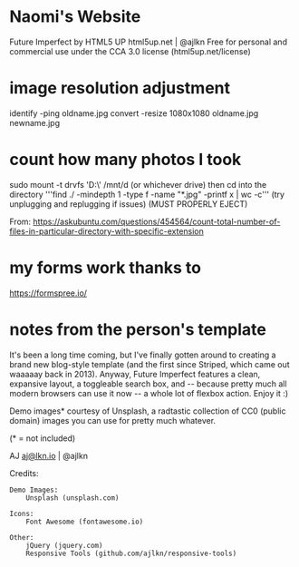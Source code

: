 # Naomi's Website

Future Imperfect by HTML5 UP
html5up.net | @ajlkn
Free for personal and commercial use under the CCA 3.0 license (html5up.net/license)

# image resolution adjustment

identify -ping oldname.jpg
convert -resize 1080x1080 oldname.jpg newname.jpg

# count how many photos I took

sudo mount -t drvfs 'D:\\' /mnt/d (or whichever drive)
then cd into the directory
'''find ./ -mindepth 1 -type f -name "\*.jpg" -printf x | wc -c'''
(try unplugging and replugging if issues)
(MUST PROPERLY EJECT)

From: <https://askubuntu.com/questions/454564/count-total-number-of-files-in-particular-directory-with-specific-extension>

# my forms work thanks to

<https://formspree.io/>

# notes from the person's template

It's been a long time coming, but I've finally gotten around to creating a brand new
blog-style template (and the first since Striped, which came out waaaaay back in 2013).
Anyway, Future Imperfect features a clean, expansive layout, a toggleable search box,
and -- because pretty much all modern browsers can use it now -- a whole lot of flexbox
action. Enjoy it :)

Demo images\* courtesy of Unsplash, a radtastic collection of CC0 (public domain) images
you can use for pretty much whatever.

(\* = not included)

AJ
aj@lkn.io | @ajlkn

Credits:

    Demo Images:
    	Unsplash (unsplash.com)

    Icons:
    	Font Awesome (fontawesome.io)

    Other:
    	jQuery (jquery.com)
    	Responsive Tools (github.com/ajlkn/responsive-tools)
